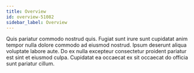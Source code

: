 ```yaml
---
title: Overview
id: overview-51082
sidebar_label: Overview
---
```


Quis pariatur commodo nostrud quis. Fugiat sunt irure sunt cupidatat anim tempor nulla dolore commodo ad eiusmod nostrud. Ipsum deserunt aliqua voluptate labore aute. Do ex nulla excepteur consectetur proident pariatur est sint et eiusmod culpa. Cupidatat ea occaecat ex sit occaecat do officia sunt pariatur cillum.


